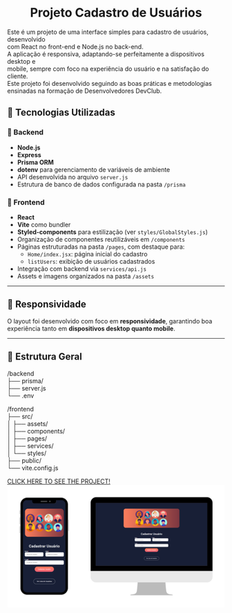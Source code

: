 <h1 align="center">Projeto Cadastro de Usuários</h1>
<p>Este é um projeto de uma interface simples para cadastro de usuários, desenvolvido
<br>
com React no front-end e Node.js no back-end.
<br>
A aplicação é responsiva, adaptando-se perfeitamente a dispositivos desktop e
<br>
mobile, sempre com foco na experiência do usuário e na satisfação do cliente.
<br>
Este projeto foi desenvolvido seguindo as boas práticas e metodologias
<br>
ensinadas na formação de Desenvolvedores DevClub.
</p>

## 🚀 Tecnologias Utilizadas

### 🔧 Backend
- **Node.js**
- **Express**
- **Prisma ORM**
- **dotenv** para gerenciamento de variáveis de ambiente
- API desenvolvida no arquivo `server.js`
- Estrutura de banco de dados configurada na pasta `/prisma`

### 🎨 Frontend
- **React**
- **Vite** como bundler
- **Styled-components** para estilização (ver `styles/GlobalStyles.js`)
- Organização de componentes reutilizáveis em `/components`
- Páginas estruturadas na pasta `/pages`, com destaque para:
  - `Home/index.jsx`: página inicial do cadastro
  - `listUsers`: exibição de usuários cadastrados
- Integração com backend via `services/api.js`
- Assets e imagens organizados na pasta `/assets`

---

## 📱 Responsividade
O layout foi desenvolvido com foco em **responsividade**, garantindo boa experiência tanto em **dispositivos desktop quanto mobile**.

---

## 📁 Estrutura Geral

/backend<br>
├── prisma/<br>
├── server.js<br>
└── .env<br>

/frontend<br>
├── src/<br>
│ ├── assets/<br>
│ ├── components/<br>
│ ├── pages/<br>
│ ├── services/<br>
│ └── styles/<br>
├── public/<br>
└── vite.config.js<br>

<a href="https://cadastro-usuarios-ivory.vercel.app/">CLICK HERE TO SEE THE PROJECT!</a>
<img src="https://raw.githubusercontent.com/crixsanti/cadastro-usuarios/refs/heads/main/cadastro-usuarios.png">
